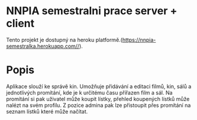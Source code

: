 # NNPIA semestralni prace server + client

Tento projekt je dostupný na heroku platformě.(https://nnpia-semestralka.herokuapp.com//).

# Popis

Aplikace slouží ke správě kin. Umožňuje přidávání a editaci filmů, kin, sálů a jednotlivých promítání,
kde je k určitému času přířazen film a sál. Na promítání si pak uživatel může koupit lístky, 
přehled koupených lístků může nalézt na svém profilu. Z pozice admina pak lze přistoupit přes promítání na seznam lístků
které může načítat.